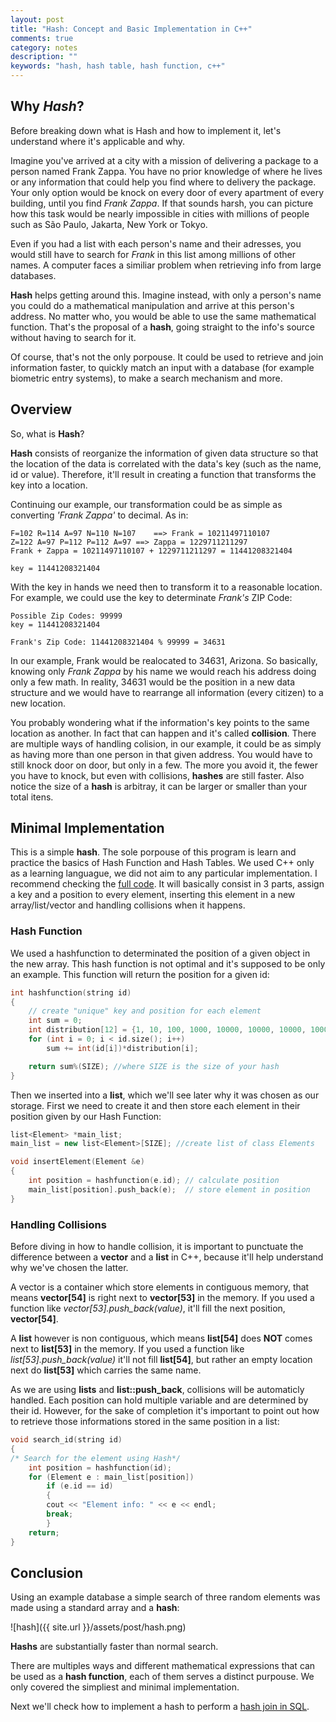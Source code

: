 ```yaml
---
layout: post
title: "Hash: Concept and Basic Implementation in C++"
comments: true
category: notes
description: ""
keywords: "hash, hash table, hash function, c++"
---
```


## Why _Hash_?
Before breaking down what is Hash and how to implement it, let's understand where it's applicable and why. 

Imagine you've arrived at a city with a mission of delivering a package to a person named Frank Zappa. You have no prior knowledge of where he lives or any information that could help you find where to delivery the package. Your only option would be knock on every door of every apartment of every building, until you find _Frank Zappa_. If that sounds harsh, you can picture how this task would be nearly impossible in cities with millions of people such as São Paulo, Jakarta, New York or Tokyo. 

Even if you had a list with each person's name and their adresses, you would still have to search for _Frank_ in this list among millions of other names. A computer faces a similiar problem when retrieving info from large databases.

**Hash** helps getting around this. Imagine instead, with only a person's name you could do a mathematical manipulation and arrive at this person's address. No matter who, you would be able to use the same mathematical function. That's the proposal of a **hash**, going straight to the info's source without having to search for it. 

Of course, that's not the only porpouse. It could be used to retrieve and join information faster, to quickly match an input with a database (for example biometric entry systems), to make a search mechanism and more.

## Overview
So, what is **Hash**?

**Hash** consists of reorganize the information of given data structure so that the location of the data is correlated with the data's key (such as the name, id or value). Therefore, it'll result in creating a function that transforms the key into a location.

Continuing our example, our transformation could be as simple as converting _'Frank Zappa'_ to decimal. As in:
```
F=102 R=114 A=97 N=110 N=107 	==> Frank = 10211497110107
Z=122 A=97 P=112 P=112 A=97	==> Zappa = 1229711211297
Frank + Zappa = 10211497110107 + 1229711211297 = 11441208321404

key = 11441208321404

```
With the key in hands we need then to transform it to a reasonable location. For example, we could use the key to determinate _Frank's_ ZIP Code:
```
Possible Zip Codes: 99999
key = 11441208321404

Frank's Zip Code: 11441208321404 % 99999 = 34631

```
In our example, Frank would be realocated to 34631, Arizona. So basically, knowing only _Frank Zappa_ by his name we would reach his address doing only a few math. In reality, 34631 would be the position in a new data structure and we would have to rearrange all information (every citizen) to a new location.

You probably wondering what if the information's key points to the same location as another. In fact that can happen and it's called **collision**. There are multiple ways of handling colision, in our example, it could be as simply as having more than one person in that given address. You would have to still knock door on door, but only in a few. The more you avoid it, the fewer you have to knock, but even with collisions, **hashes** are still faster. Also notice the size of a **hash** is arbitray, it can be larger or smaller than your total itens.

<div class="divider"></div>

## Minimal Implementation
This is a simple **hash**. The sole porpouse of this program is learn and practice the basics of Hash Function and Hash Tables. We used C++ only as a learning languague, we did not aim to any particular implementation. I recommend checking the [full code](https://github.com/m-rauh/hash-cpp). It will basically consist in 3 parts, assign a key and a position to every element, inserting this element in a new array/list/vector and handling collisions when it happens.

### Hash Function
We used a hashfunction to determinated the position of a given object in the new array. This hash function is not optimal and it's supposed to be only an example. This function will return the position for a given id:
```cpp
int hashfunction(string id)
{
    // create "unique" key and position for each element
    int sum = 0;
    int distribution[12] = {1, 10, 100, 1000, 10000, 10000, 10000, 10000, 1000, 100, 10, 1};
    for (int i = 0; i < id.size(); i++) 
    	sum += int(id[i])*distribution[i];

    return sum%(SIZE); //where SIZE is the size of your hash
}
```
Then we inserted into a **list**, which we'll see later why it was chosen as our storage. First we need to create it and then store each element in their position given by our Hash Function:

```cpp
list<Element> *main_list; 
main_list = new list<Element>[SIZE]; //create list of class Elements

void insertElement(Element &e)
{
    int position = hashfunction(e.id); // calculate position
    main_list[position].push_back(e);  // store element in position
}
```

### Handling Collisions
Before diving in how to handle collision, it is important to punctuate the difference between a **vector** and a **list** in C++, because it'll help understand why we've chosen the latter. 

A vector is a container which store elements in contiguous memory, that means **vector[54]** is right next to **vector[53]** in the memory. If you used a function like _vector[53].push_back(value)_, it'll fill the next position, **vector[54]**.

A **list** however is non contiguous, which means **list[54]** does **NOT** comes next to **list[53]** in the memory. If you used a function like _list[53].push_back(value)_ it'll not fill **list[54]**, but rather an empty location next do **list[53]** which carries the same name.

As we are using **lists** and **list::push_back**, collisions will be automaticly handled. Each position can hold multiple variable and are determined by their id. However, for the sake of completion it's important to point out how to retrieve those informations stored in the same position in a list:

```cpp
void search_id(string id)
{
/* Search for the element using Hash*/
    int position = hashfunction(id);
    for (Element e : main_list[position])
        if (e.id == id)
        {
        cout << "Element info: " << e << endl;
        break;
        }
    return;
}
```
<div class="divider"></div>

## Conclusion

Using an example database a simple search of three random elements was made using a standard array and a **hash**:

![hash]({{ site.url }}/assets/post/hash.png)

**Hashs** are substantially faster than normal search. 

There are multiples ways and different mathematical expressions that can be used as a **hash function**, each of them serves a distinct purpouse. We only covered the simpliest and minimal implementation.

Next we'll check how to implement a hash to perform a [hash join in SQL](https://m-rauh.github.io/2021/hash-sql).



